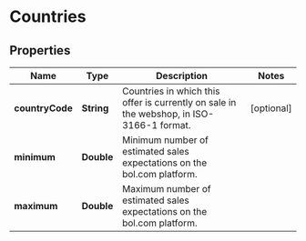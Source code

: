 # Countries

## Properties

 Name            | Type       | Description                                                                              | Notes      
-----------------|------------|------------------------------------------------------------------------------------------|------------
 **countryCode** | **String** | Countries in which this offer is currently on sale in the webshop, in ISO-3166-1 format. | [optional] 
 **minimum**     | **Double** | Minimum number of estimated sales expectations on the bol.com platform.                  |
 **maximum**     | **Double** | Maximum number of estimated sales expectations on the bol.com platform.                  | 



